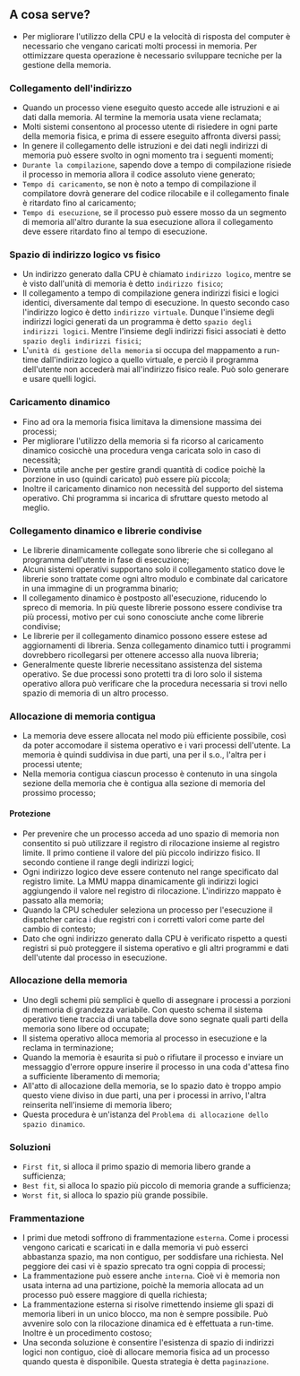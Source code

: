 ## A cosa serve?
- Per migliorare l'utilizzo della CPU e la velocità di risposta del computer è necessario che vengano caricati molti processi in memoria. Per ottimizzare questa operazione è necessario sviluppare tecniche per la gestione della memoria.

### Collegamento dell'indirizzo
- Quando un processo viene eseguito questo accede alle istruzioni e ai dati dalla memoria. Al termine la memoria usata viene reclamata;
- Molti sistemi consentono al processo utente di risiedere in ogni parte della memoria fisica, e prima di essere eseguito affronta diversi passi;
- In genere il collegamento delle istruzioni e dei dati negli indirizzi di memoria può essere svolto in ogni momento tra i seguenti momenti;
- `Durante la compilazione`, sapendo dove a tempo di compilazione risiede il processo in memoria allora il codice assoluto viene generato;
- `Tempo di caricamento`, se non è noto a tempo di compilazione il compilatore dovrà generare del codice rilocabile e il collegamento finale è ritardato fino al caricamento;
- `Tempo di esecuzione`, se il processo può essere mosso da un segmento di memoria all'altro durante la sua esecuzione allora il collegamento deve essere ritardato fino al tempo di esecuzione.

### Spazio di indirizzo logico vs fisico
- Un indirizzo generato dalla CPU è chiamato `indirizzo logico`, mentre se è visto dall'unità di memoria è detto `indirizzo fisico`;
- Il collegamento a tempo di compilazione genera indirizzi fisici e logici identici, diversamente dal tempo di esecuzione. In questo secondo caso l'indirizzo logico è detto `indirizzo virtuale`. Dunque l'insieme degli indirizzi logici generati da un programma è detto `spazio degli indirizzi logici`. Mentre l'insieme degli indirizzi fisici associati è detto `spazio degli indirizzi fisici`;
- L'`unità di gestione della memoria` si occupa del mappamento a run-time dall'indirizzo logico a quello virtuale, e perciò il programma dell'utente non accederà mai all'indirizzo fisico reale. Può solo generare e usare quelli logici.

### Caricamento dinamico
- Fino ad ora la memoria fisica limitava la dimensione massima dei processi;
- Per migliorare l'utilizzo della memoria si fa ricorso al caricamento dinamico cosicchè una procedura venga caricata solo in caso di necessità;
- Diventa utile anche per gestire grandi quantità di codice poichè la porzione in uso (quindi caricato) può essere più piccola;
- Inoltre il caricamento dinamico non necessità del supporto del sistema operativo. Chi programma si incarica di sfruttare questo metodo al meglio.

### Collegamento dinamico e librerie condivise
- Le librerie dinamicamente collegate sono librerie che si collegano al programma dell'utente in fase di esecuzione;
- Alcuni sistemi operativi supportano solo il collegamento statico dove le librerie sono trattate come ogni altro modulo e combinate dal caricatore in una immagine di un programma binario;
- Il collegamento dinamico è postposto all'esecuzione, riducendo lo spreco di memoria. In più queste librerie possono essere condivise tra più processi, motivo per cui sono conosciute anche come librerie condivise;
- Le librerie per il collegamento dinamico possono essere estese ad aggiornamenti di libreria. Senza collegamento dinamico tutti i programmi dovrebbero ricollegarsi per ottenere accesso alla nuova libreria;
- Generalmente queste librerie necessitano assistenza del sistema operativo. Se due processi sono protetti tra di loro solo il sistema operativo allora può verificare che la procedura necessaria si trovi nello spazio di memoria di un altro processo.


### Allocazione di memoria contigua
- La memoria deve essere allocata nel modo più efficiente possibile, così da poter accomodare il sistema operativo e i vari processi dell'utente. La memoria è quindi suddivisa in due parti, una per il s.o., l'altra per i processi utente;
- Nella memoria contigua ciascun processo è contenuto in una singola sezione della memoria che è contigua alla sezione di memoria del prossimo processo;

#### Protezione
- Per prevenire che un processo acceda ad uno spazio di memoria non consentito si può utilizzare il registro di rilocazione insieme al registro limite. Il primo contiene il valore del più piccolo indirizzo fisico. Il secondo contiene il range degli indirizzi logici;
- Ogni indirizzo logico deve essere contenuto nel range specificato dal registro limite. La MMU mappa dinamicamente gli indirizzi logici aggiungendo il valore nel registro di rilocazione. L'indirizzo mappato è passato alla memoria;
- Quando la CPU scheduler seleziona un processo per l'esecuzione il dispatcher carica i due registri con i corretti valori come parte del cambio di contesto;
- Dato che ogni indirizzo generato dalla CPU è verificato rispetto a questi registri si può proteggere il sistema operativo e gli altri programmi e dati dell'utente dal processo in esecuzione.

### Allocazione della memoria
- Uno degli schemi più semplici è quello di assegnare i processi a porzioni di memoria di grandezza variabile. Con questo schema il sistema operativo tiene traccia di una tabella dove sono segnate quali parti della memoria sono libere od occupate;
- Il sistema operativo alloca memoria al processo in esecuzione e la reclama in terminazione;
- Quando la memoria è esaurita si può o rifiutare il processo e inviare un messaggio d'errore oppure inserire il processo in una coda d'attesa fino a sufficiente liberamento di memoria;
- All'atto di allocazione della memoria, se lo spazio dato è troppo ampio questo viene diviso in due parti, una per i processi in arrivo, l'altra reinserita nell'insieme di memoria libero;
- Questa procedura è un'istanza del `Problema di allocazione dello spazio dinamico`.

### Soluzioni
- `First fit`, si alloca il primo spazio di memoria libero grande a sufficienza;
- `Best fit`, si alloca lo spazio più piccolo di memoria grande a sufficienza;
- `Worst fit`, si alloca lo spazio più grande possibile.

### Frammentazione
- I primi due metodi soffrono di frammentazione `esterna`. Come i processi vengono caricati e scaricati in e dalla memoria vi può esserci abbastanza spazio, ma non contiguo, per soddisfare una richiesta. Nel peggiore dei casi vi è spazio sprecato tra ogni coppia di processi;
- La frammentazione può essere anche `interna`. Cioè vi è memoria non usata interna ad una partizione, poichè la memoria allocata ad un processo può essere maggiore di quella richiesta;
- La frammentazione esterna si risolve rimettendo insieme gli spazi di memoria liberi in un unico blocco, ma non è sempre possibile. Può avvenire solo con la rilocazione dinamica ed è effettuata a run-time. Inoltre è un procedimento costoso;
- Una seconda soluzione è consentire l'esistenza di spazio di indirizzi logici non contiguo, cioè di allocare memoria fisica ad un processo quando questa è disponibile. Questa strategia è detta `paginazione`.
